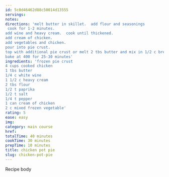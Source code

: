 ```yaml
---
id: 5c0d46462d88c50014d13555
servings:
notes:
directions: 'melt butter in skillet.  add flour and seasonings
 cook for 1-2 minutes.
add wine and heavy cream.  cook until thickened.
add cream of chicken.
add vegetables and chicken.
pour into pie crust.
top with additional pie crust or melt 2 tbs butter and mix in 1/2 c bread crumbs.
bake at 400 for 25-30 minutes'
ingredients: 'frozen pie crust
4 cups cooked chicken
1 tbs butter
1/4 c white wine
1 1/2 c heavy cream
2 tbs flour
1/2 t paprika
1/2 t salt
1/4 t pepper
1 can cream of chicken
2 c mixed frozen vegetable'
rating: 5
ease: easy
img:
category: main course
href:
totalTime: 40 minutes
cookTime: 30 minutes
prepTime: 10 minutes
title: chicken pot pie
slug: chicken-pot-pie
---
```

Recipe body